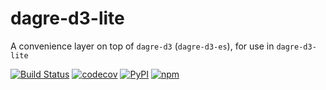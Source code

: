 # dagre-d3-lite
A convenience layer on top of `dagre-d3` (`dagre-d3-es`), for use in `dagre-d3-lite`

[![Build Status](https://github.com/timkpaine/dagre-d3-lite/workflows/Build%20Status/badge.svg?branch=main)](https://github.com/timkpaine/dagre-d3-lite/actions?query=workflow%3A%22Build+Status%22)
[![codecov](https://codecov.io/gh/timkpaine/dagre-d3-lite/branch/main/graph/badge.svg?token=3N6NOPL4RE)](https://codecov.io/gh/timkpaine/dagre-d3-lite)
[![PyPI](https://img.shields.io/npm/l/dagre-d3-lite.svg)](https://www.npmjs.com/package/dagre-d3-lite)
[![npm](https://img.shields.io/npm/v/dagre-d3-lite.svg)](https://www.npmjs.com/package/dagre-d3-lite)


